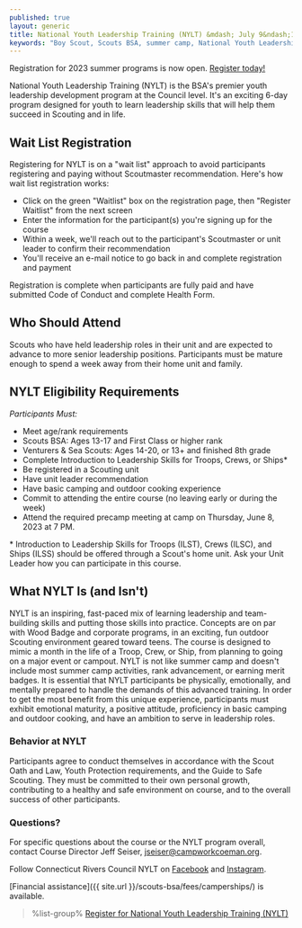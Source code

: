 ```yaml
---
published: true
layout: generic
title: National Youth Leadership Training (NYLT) &mdash; July 9&ndash;15, 2023
keywords: "Boy Scout, Scouts BSA, summer camp, National Youth Leadership Training, NYLT"
---
```


<div class="alert alert-info">
Registration for 2023 summer programs is now open.
<a href="{{ site.url }}/scouts-bsa/register/">
Register today!</a>
</div>

National Youth Leadership Training (NYLT) is the BSA's premier youth leadership development program at the Council level. It's  an exciting 6-day program designed for youth to learn leadership skills that will help them succeed in Scouting and in life. 

## Wait List Registration

Registering for NYLT is on a "wait list" approach to avoid participants registering and paying without Scoutmaster recommendation. Here's how wait list registration works:

- Click on the green "Waitlist" box on the registration page, then "Register Waitlist" from the next screen
- Enter the information for the participant(s) you're signing up for the course
- Within a week, we'll reach out to the participant's Scoutmaster or unit leader to confirm their recommendation
- You'll receive an e-mail notice to go back in and complete registration and payment

Registration is complete when participants are fully paid and have submitted Code of Conduct and complete Health Form.

## Who Should Attend

Scouts who have held leadership roles in their unit and are expected to advance to more senior leadership positions. Participants must be mature enough to spend a week away from their home unit and family.

## NYLT Eligibility Requirements

*Participants Must:*

- Meet age/rank requirements
- Scouts BSA: Ages 13-17 and First Class or higher rank
- Venturers & Sea Scouts: Ages 14-20, or 13+ and finished 8th grade
- Complete Introduction to Leadership Skills for Troops, Crews, or Ships\*
- Be registered in a Scouting unit
- Have unit leader recommendation
- Have basic camping and outdoor cooking experience
- Commit to attending the entire course (no leaving early or during the week)
- Attend the required precamp meeting at camp on Thursday, June 8, 2023 at 7 PM.

\* Introduction to Leadership Skills for Troops (ILST), Crews (ILSC), and Ships (ILSS) should be offered through a Scout's home unit. Ask your Unit Leader how you can participate in this course.

## What NYLT Is (and Isn't)

NYLT is an inspiring, fast-paced mix of learning leadership and team-building skills and putting those skills into practice. Concepts are on par with Wood Badge and corporate programs, in an exciting, fun outdoor Scouting environment geared toward teens. The course is designed to mimic a month in the life of a Troop, Crew, or Ship, from planning to going on a major event or campout. NYLT is not like summer camp and doesn't include most summer camp activities, rank advancement, or earning merit badges. It is essential that NYLT participants be physically, emotionally, and mentally prepared to handle the demands of this advanced training. In order to get the most benefit from this unique experience, participants must exhibit emotional maturity, a positive attitude, proficiency in basic camping and outdoor cooking, and have an ambition to serve in leadership roles.

### Behavior at NYLT

Participants agree to conduct themselves in accordance with the Scout Oath and Law, Youth Protection requirements, and the Guide to Safe Scouting. They must be committed to their own personal growth, contributing to a healthy and safe environment on course, and to the overall success of other participants.

### Questions?

For specific questions about the course or the NYLT program overall, contact Course Director Jeff Seiser, [jseiser@campworkcoeman.org](mailto:jseiser@campworkcoeman.org).

Follow Connecticut Rivers Council NYLT on [Facebook](https://www.facebook.com/nyltctrivers) and [Instagram](https://www.instagram.com/nyltctrivers/).

[Financial assistance]({{ site.url }}/scouts-bsa/fees/camperships/) is available.

> %list-group%
> <a href="https://scoutingevent.com/066-67048" class="list-group-item">Register for National Youth Leadership Training (NYLT)</a>
